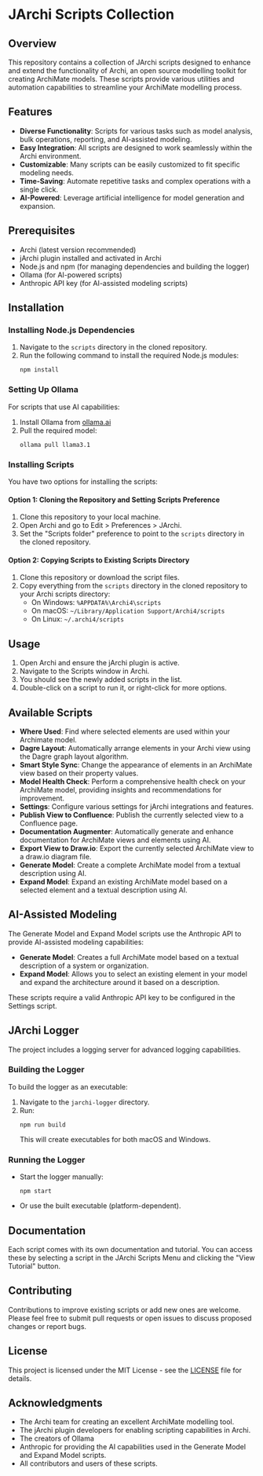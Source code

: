 # JArchi Scripts Collection

## Overview

This repository contains a collection of JArchi scripts designed to enhance and extend the functionality of Archi, an open source modelling toolkit for creating ArchiMate models. These scripts provide various utilities and automation capabilities to streamline your ArchiMate modelling process.

## Features

- **Diverse Functionality**: Scripts for various tasks such as model analysis, bulk operations, reporting, and AI-assisted modeling.
- **Easy Integration**: All scripts are designed to work seamlessly within the Archi environment.
- **Customizable**: Many scripts can be easily customized to fit specific modeling needs.
- **Time-Saving**: Automate repetitive tasks and complex operations with a single click.
- **AI-Powered**: Leverage artificial intelligence for model generation and expansion.

## Prerequisites

- Archi (latest version recommended)
- jArchi plugin installed and activated in Archi
- Node.js and npm (for managing dependencies and building the logger)
- Ollama (for AI-powered scripts)
- Anthropic API key (for AI-assisted modeling scripts)

## Installation

### Installing Node.js Dependencies

1. Navigate to the `scripts` directory in the cloned repository.
2. Run the following command to install the required Node.js modules:
   ```
   npm install
   ```

### Setting Up Ollama

For scripts that use AI capabilities:

1. Install Ollama from [ollama.ai](https://ollama.ai)
2. Pull the required model:
   ```
   ollama pull llama3.1
   ```

### Installing Scripts

You have two options for installing the scripts:

#### Option 1: Cloning the Repository and Setting Scripts Preference

1. Clone this repository to your local machine.
2. Open Archi and go to Edit > Preferences > JArchi.
3. Set the "Scripts folder" preference to point to the `scripts` directory in the cloned repository.

#### Option 2: Copying Scripts to Existing Scripts Directory

1. Clone this repository or download the script files.
2. Copy everything from the `scripts` directory in the cloned repository to your Archi scripts directory:
   - On Windows: `%APPDATA%\Archi4\scripts`
   - On macOS: `~/Library/Application Support/Archi4/scripts`
   - On Linux: `~/.archi4/scripts`

## Usage

1. Open Archi and ensure the jArchi plugin is active.
2. Navigate to the Scripts window in Archi.
3. You should see the newly added scripts in the list.
4. Double-click on a script to run it, or right-click for more options.

## Available Scripts

- **Where Used**: Find where selected elements are used within your Archimate model.
- **Dagre Layout**: Automatically arrange elements in your Archi view using the Dagre graph layout algorithm.
- **Smart Style Sync**: Change the appearance of elements in an ArchiMate view based on their property values.
- **Model Health Check**: Perform a comprehensive health check on your ArchiMate model, providing insights and recommendations for improvement.
- **Settings**: Configure various settings for jArchi integrations and features.
- **Publish View to Confluence**: Publish the currently selected view to a Confluence page.
- **Documentation Augmenter**: Automatically generate and enhance documentation for ArchiMate views and elements using AI.
- **Export View to Draw.io**: Export the currently selected ArchiMate view to a draw.io diagram file.
- **Generate Model**: Create a complete ArchiMate model from a textual description using AI.
- **Expand Model**: Expand an existing ArchiMate model based on a selected element and a textual description using AI.

## AI-Assisted Modeling

The Generate Model and Expand Model scripts use the Anthropic API to provide AI-assisted modeling capabilities:

- **Generate Model**: Creates a full ArchiMate model based on a textual description of a system or organization.
- **Expand Model**: Allows you to select an existing element in your model and expand the architecture around it based on a description.

These scripts require a valid Anthropic API key to be configured in the Settings script.

## JArchi Logger

The project includes a logging server for advanced logging capabilities.

### Building the Logger

To build the logger as an executable:

1. Navigate to the `jarchi-logger` directory.
2. Run:
   ```
   npm run build
   ```
   This will create executables for both macOS and Windows.

### Running the Logger

- Start the logger manually:
  ```
  npm start
  ```
- Or use the built executable (platform-dependent).

## Documentation

Each script comes with its own documentation and tutorial. You can access these by selecting a script in the JArchi Scripts Menu and clicking the "View Tutorial" button.

## Contributing

Contributions to improve existing scripts or add new ones are welcome. Please feel free to submit pull requests or open issues to discuss proposed changes or report bugs.

## License

This project is licensed under the MIT License - see the [LICENSE](LICENSE) file for details.

## Acknowledgments

- The Archi team for creating an excellent ArchiMate modelling tool.
- The jArchi plugin developers for enabling scripting capabilities in Archi.
- The creators of Ollama
- Anthropic for providing the AI capabilities used in the Generate Model and Expand Model scripts.
- All contributors and users of these scripts.